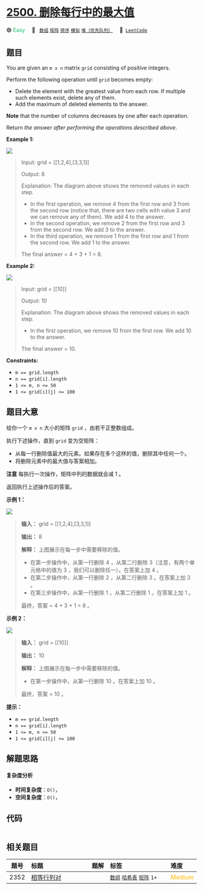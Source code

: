 # [2500. 删除每行中的最大值](https://leetcode.com/problems/delete-greatest-value-in-each-row)

🟢 <font color=#15bd66>Easy</font>&emsp; 🔖&ensp; [`数组`](/tag/array.md) [`矩阵`](/tag/matrix.md) [`排序`](/tag/sorting.md) [`模拟`](/tag/simulation.md) [`堆（优先队列）`](/tag/heap-priority-queue.md)&emsp; 🔗&ensp;[`LeetCode`](https://leetcode.com/problems/delete-greatest-value-in-each-row)

## 题目

You are given an `m x n` matrix `grid` consisting of positive integers.

Perform the following operation until `grid` becomes empty:

  * Delete the element with the greatest value from each row. If multiple such elements exist, delete any of them.
  * Add the maximum of deleted elements to the answer.

**Note** that the number of columns decreases by one after each operation.

Return _the answer after performing the operations described above_.



**Example 1:**

![](https://assets.leetcode.com/uploads/2022/10/19/q1ex1.jpg)

> Input: grid = [[1,2,4],[3,3,1]]
> 
> Output: 8
> 
> Explanation: The diagram above shows the removed values in each step.
> - In the first operation, we remove 4 from the first row and 3 from the second row (notice that, there are two cells with value 3 and we can remove any of them). We add 4 to the answer.
> - In the second operation, we remove 2 from the first row and 3 from the second row. We add 3 to the answer.
> - In the third operation, we remove 1 from the first row and 1 from the second row. We add 1 to the answer.
> 
> The final answer = 4 + 3 + 1 = 8.

**Example 2:**

![](https://assets.leetcode.com/uploads/2022/10/19/q1ex2.jpg)

> Input: grid = [[10]]
> 
> Output: 10
> 
> Explanation: The diagram above shows the removed values in each step.
> - In the first operation, we remove 10 from the first row. We add 10 to the answer.
> 
> The final answer = 10.

**Constraints:**

  * `m == grid.length`
  * `n == grid[i].length`
  * `1 <= m, n <= 50`
  * `1 <= grid[i][j] <= 100`


## 题目大意

给你一个 `m x n` 大小的矩阵 `grid` ，由若干正整数组成。

执行下述操作，直到 `grid` 变为空矩阵：

  * 从每一行删除值最大的元素。如果存在多个这样的值，删除其中任何一个。
  * 将删除元素中的最大值与答案相加。

**注意** 每执行一次操作，矩阵中列的数据就会减 1 。

返回执行上述操作后的答案。



**示例 1：**

![](https://assets.leetcode.com/uploads/2022/10/19/q1ex1.jpg)

> 
> 
> 
> 
> 
> **输入：** grid = [[1,2,4],[3,3,1]]
> 
> **输出：** 8
> 
> **解释：** 上图展示在每一步中需要移除的值。
> - 在第一步操作中，从第一行删除 4 ，从第二行删除 3（注意，有两个单元格中的值为 3 ，我们可以删除任一）。在答案上加 4 。
> - 在第二步操作中，从第一行删除 2 ，从第二行删除 3 。在答案上加 3 。
> - 在第三步操作中，从第一行删除 1 ，从第二行删除 1 。在答案上加 1 。
> 
> 最终，答案 = 4 + 3 + 1 = 8 。
> 
> 

**示例 2：**

![](https://assets.leetcode.com/uploads/2022/10/19/q1ex2.jpg)

> 
> 
> 
> 
> 
> **输入：** grid = [[10]]
> 
> **输出：** 10
> 
> **解释：** 上图展示在每一步中需要移除的值。
> - 在第一步操作中，从第一行删除 10 。在答案上加 10 。
> 
> 最终，答案 = 10 。
> 
> 



**提示：**

  * `m == grid.length`
  * `n == grid[i].length`
  * `1 <= m, n <= 50`
  * `1 <= grid[i][j] <= 100`


## 解题思路

#### 复杂度分析

- **时间复杂度**：`O()`，
- **空间复杂度**：`O()`，

## 代码

```javascript

```

## 相关题目

<!-- prettier-ignore -->
| 题号 | 标题 | 题解 | 标签 | 难度 |
| :------: | :------ | :------: | :------ | :------ |
| 2352 | [相等行列对](https://leetcode.com/problems/equal-row-and-column-pairs) |  |  [`数组`](/tag/array.md) [`哈希表`](/tag/hash-table.md) [`矩阵`](/tag/matrix.md) `1+` | <font color=#ffb800>Medium</font> |

<style>
.blue {
    background-color: #096dd9;
    padding: 0.25rem 0.5rem;
    margin: 0;
    font-size: 0.85em;
    border-radius: 3px;
    color: white;
    font-weight: 500;
}
table th:first-of-type { width: 10%; }
table th:nth-of-type(2) { width: 35%; }
table th:nth-of-type(3) { width: 10%; }
table th:nth-of-type(4) { width: 35%; }
table th:nth-of-type(5) { width: 10%; }
</style>
